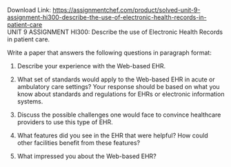Download Link: https://assignmentchef.com/product/solved-unit-9-assignment-hi300-describe-the-use-of-electronic-health-records-in-patient-care
<br>
UNIT 9 ASSIGNMENT HI300:  Describe the use of Electronic Health Records in patient care.

Write a paper that answers the following questions in paragraph format:

1. Describe your experience with the Web-based EHR.

2. What set of standards would apply to the Web-based EHR in acute or ambulatory care settings? Your response should be based on what you know about standards and regulations for EHRs or electronic information systems.

3. Discuss the possible challenges one would face to convince healthcare providers to use this type of EHR.

4. What features did you see in the EHR that were helpful? How could other facilities benefit from these features?

5. What impressed you about the Web-based EHR?



